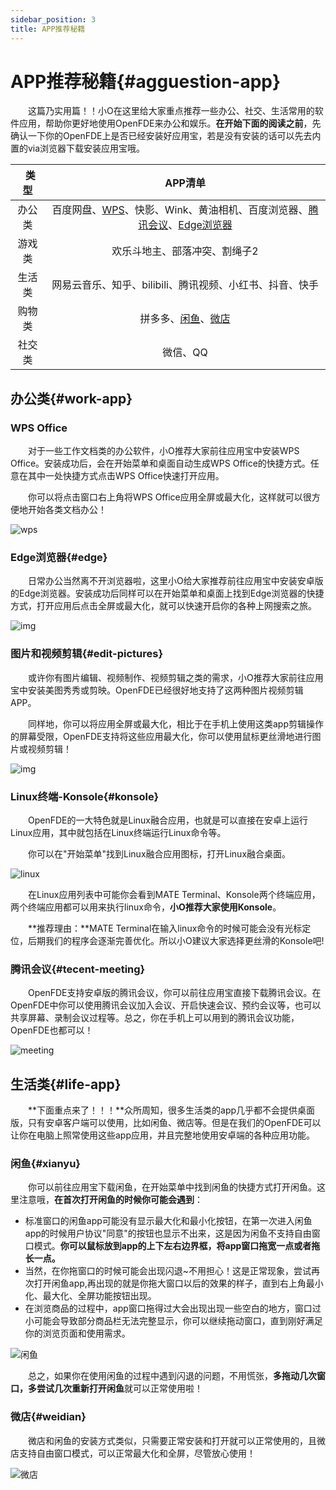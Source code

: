 ```yaml
---
sidebar_position: 3
title: APP推荐秘籍
---
```


# APP推荐秘籍{#agguestion-app}

&emsp;&emsp;这篇乃实用篇！！小O在这里给大家重点推荐一些办公、社交、生活常用的软件应用，帮助你更好地使用OpenFDE来办公和娱乐。**在开始下面的阅读之前**，先确认一下你的OpenFDE上是否已经安装好应用宝，若是没有安装的话可以先去内置的via浏览器下载安装应用宝哦。

|   类型   |     APP清单 | 
|  :----:  |    :----:   |
| 办公类   |百度网盘、[WPS](#wps-office)、快影、Wink、黄油相机、百度浏览器、[腾讯会议](#tecent-meeting)、[Edge浏览器](#edge)       |
| 游戏类   |   欢乐斗地主、部落冲突、割绳子2    |
| 生活类   |   网易云音乐、知乎、bilibili、腾讯视频、小红书、抖音、快手|
| 购物类 |  拼多多、[闲鱼](#xianyu)、[微店](#weidian)  |
| 社交类   |    微信、QQ   |

## 办公类{#work-app}

### WPS Office

&emsp;&emsp;对于一些工作文档类的办公软件，小O推荐大家前往应用宝中安装WPS Office。安装成功后，会在开始菜单和桌面自动生成WPS Office的快捷方式。任意在其中一处快捷方式点击WPS Office快速打开应用。

&emsp;&emsp;你可以将点击窗口右上角将WPS Office应用全屏或最大化，这样就可以很方便地开始各类文档办公！

![wps](./img/wps.png)

### Edge浏览器{#edge}

&emsp;&emsp;日常办公当然离不开浏览器啦，这里小O给大家推荐前往应用宝中安装安卓版的Edge浏览器。安装成功后同样可以在开始菜单和桌面上找到Edge浏览器的快捷方式，打开应用后点击全屏或最大化，就可以快速开启你的各种上网搜索之旅。

![img](./img/Edge.png)

### 图片和视频剪辑{#edit-pictures}

&emsp;&emsp;或许你有图片编辑、视频制作、视频剪辑之类的需求，小O推荐大家前往应用宝中安装美图秀秀或剪映。OpenFDE已经很好地支持了这两种图片视频剪辑APP。

&emsp;&emsp;同样地，你可以将应用全屏或最大化，相比于在手机上使用这类app剪辑操作的屏幕受限，OpenFDE支持将这些应用最大化，你可以使用鼠标更丝滑地进行图片或视频剪辑！

![img](./img/jianying.png)

### Linux终端-Konsole{#konsole}

&emsp;&emsp;OpenFDE的一大特色就是Linux融合应用，也就是可以直接在安卓上运行Linux应用，其中就包括在Linux终端运行Linux命令等。

&emsp;&emsp;你可以在"开始菜单"找到Linux融合应用图标，打开Linux融合桌面。

![linux](./img/net-start.png)

&emsp;&emsp;在Linux应用列表中可能你会看到MATE Terminal、Konsole两个终端应用，两个终端应用都可以用来执行linux命令，**小O推荐大家使用Konsole**。

&emsp;&emsp;**推荐理由：**MATE Terminal在输入linux命令的时候可能会没有光标定位，后期我们的程序会逐渐完善优化。所以小O建议大家选择更丝滑的Konsole吧!

### 腾讯会议{#tecent-meeting}

&emsp;&emsp;OpenFDE支持安卓版的腾讯会议，你可以前往应用宝直接下载腾讯会议。在OpenFDE中你可以使用腾讯会议加入会议、开启快速会议、预约会议等，也可以共享屏幕、录制会议过程等。总之，你在手机上可以用到的腾讯会议功能，OpenFDE也都可以！

![meeting](./img/meeting.jpg)

## 生活类{#life-app}

&emsp;&emsp;**下面重点来了！！！**众所周知，很多生活类的app几乎都不会提供桌面版，只有安卓客户端可以使用，比如闲鱼、微店等。但是在我们的OpenFDE可以让你在电脑上照常使用这些app应用，并且完整地使用安卓端的各种应用功能。

### 闲鱼{#xianyu}

&emsp;&emsp;你可以前往应用宝下载闲鱼，在开始菜单中找到闲鱼的快捷方式打开闲鱼。这里注意哦，**在首次打开闲鱼的时候你可能会遇到**：
- 标准窗口的闲鱼app可能没有显示最大化和最小化按钮，在第一次进入闲鱼app的时候用户协议"同意"的按钮也显示不出来，这是因为闲鱼不支持自由窗口模式。**你可以鼠标放到app的上下左右边界框，将app窗口拖宽一点或者拖长一点。**
- 当然，在你拖窗口的时候可能会出现闪退~不用担心！这是正常现象，尝试再次打开闲鱼app,再出现的就是你拖大窗口以后的效果的样子，直到右上角最小化、最大化、全屏功能按钮出现。
- 在浏览商品的过程中，app窗口拖得过大会出现出现一些空白的地方，窗口过小可能会导致部分商品栏无法完整显示，你可以继续拖动窗口，直到刚好满足你的浏览页面和使用需求。

![闲鱼](./img/xianyu.png)

&emsp;&emsp;总之，如果你在使用闲鱼的过程中遇到闪退的问题，不用慌张，**多拖动几次窗口，多尝试几次重新打开闲鱼**就可以正常使用啦！

### 微店{#weidian}

&emsp;&emsp;微店和闲鱼的安装方式类似，只需要正常安装和打开就可以正常使用的，且微店支持自由窗口模式，可以正常最大化和全屏，尽管放心使用！

![微店](./img/weidian.png)